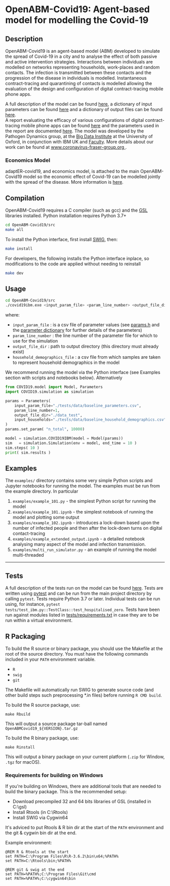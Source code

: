 OpenABM-Covid19: Agent-based model for modelling the Covid-19 
========================================================================

Description
-----------

OpenABM-Covid19 is an agent-based model (ABM) developed to simulate the spread of Covid-19 in a city and to analyse the effect of both passive and active intervention strategies.
Interactions between individuals are modelled on networks representing households, work-places and random contacts.
The infection is transmitted between these contacts and the progression of the disease in individuals is modelled.
Instantaneous contract-tracing and quarantining of contacts is modelled allowing the
evaluation of the design and configuration of digital contract-tracing mobile phone apps.

A full description of the model can be found [here](https://github.com/roberthinch/OpenABM-Covid19/blob/master/documentation/covid19.md), a dictionary of input parameters can be found [here](./documentation/parameters/parameter_dictionary.md) and a dictionary of output files can be found [here](./documentation/output_files/output_file_dictionary.md).  
A report evaluating the efficacy of various configurations of digital contract-tracing mobile phone apps can be found [here](https://github.com/BDI-pathogens/covid-19_instant_tracing/blob/master/Report%20-%20Effective%20Configurations%20of%20a%20Digital%20Contact%20Tracing%20App.pdf) and the parameters used in the report are documented [here](https://github.com/BDI-pathogens/covid-19_instant_tracing/tree/master/OpenABM-Covid19%20parameters%20April%202020). 
The model was developed by the Pathogen Dynamics group, at the [Big Data Institute](https://www.bdi.ox.ac.uk/) at the University of Oxford, in conjunction with IBM UK and [Faculty](https://faculty.ai).
More details about our work can be found at [www.coronavirus-fraser-group.org ](https://045.medsci.ox.ac.uk/).

### Economics Model

adaptER-covid19, and economics model, is attached to the main OpenABM-Covid19 model so the economic effect of Covid-19 can be modelled jointly with the spread of the disease. More information is [here](src/adapter_covid19/README.md).

Compilation
-----------

OpenABM-Covid19 requires a C compiler (such as gcc) and the [GSL](https://www.gnu.org/software/gsl/) libraries installed.
Python installation requires Python 3.7+

```bash
cd OpenABM-Covid19/src
make all
```

To install the Python interface, first install [SWIG](http://www.swig.org/), then:

```bash
make install
```

For developers, the following installs the Python interface inplace, so modifications to the code are applied without needing to reinstall
```bash
make dev
```

Usage
-----

```bash
cd OpenABM-Covid19/src
./covid19ibm.exe <input_param_file> <param_line_number> <output_file_dir> <household_demographics_file>
```

where:
* `input_param_file` : is a csv file of parameter values (see [params.h](src/params.h) and the [parameter dictionary](./documentation/parameters/parameter_dictionary.md) for further details of the parameters)
* `param_line_number` : the line number of the parameter file for which to use for the simulation
* `output_file_dir` : path to output directory (this directory must already exist)
* `household_demographics_file` : a csv file from which samples are taken to represent household demographics in the model

We recommend running the model via the Python interface (see Examples section with scripts and notebooks below). Alternatively

```python
from COVID19.model import Model, Parameters
import COVID19.simulation as simulation

params = Parameters(
    input_param_file="./tests/data/baseline_parameters.csv",
    param_line_number=1,
    output_file_dir="./data_test",
    input_households="./tests/data/baseline_household_demographics.csv"
)
params.set_param( "n_total", 10000)

model = simulation.COVID19IBM(model = Model(params))
sim   = simulation.Simulation(env = model, end_time = 10 )
sim.steps( 10 )
print( sim.results )     

```

Examples
-----

The `examples/` directory contains some very simple Python scripts and Jupyter notebooks for running the model. The examples must be run from the example directory. In particular

1. `examples/example_101.py` - the simplest Python script for running the model
2. `examples/example_101.ipynb` - the simplest notebook of running the model and plotting some output
3. `examples/example_102.ipynb` - introduces a lock-down based upon the number of infected people and then after the lock-down turns on digital contact-tracing
4. `examples/example_extended_output.ipynb` - a detailed notebook analysing many aspect of the model and infection transmission.
5. `examples/multi_run_simulator.py` - an example of running the model multi-threaded

_____

Tests
-----

A full description of the tests run on the model can be found [here](https://github.com/BDI-pathogens/OpenABM-Covid19/blob/master/documentation/covid19_tests.pdf).
Tests are written using [pytest](https://docs.pytest.org/en/latest/getting-started.html) and can be run from the main project directory by calling `pytest`.  Tests require Python 3.7 or later.  Individual tests can be run using, for instance, `pytest tests/test_ibm.py::TestClass::test_hospitalised_zero`.  Tests have been run against modules listed in [tests/requirements.txt](tests/requirements) in case they are to be run within a virtual environment.  

R Packaging
-----------

To build the R source or binary package, you should use the Makefile at the root of the source directory. You must have the following commands included in your `PATH` environment variable.

- `R`
- `swig`
- `git`

The Makefile will automatically run SWIG to generate source code (and other build steps such preprocessing *.in files) before running `R CMD build`.


To build the R source package, use:
```
make Rbuild
```
This will output a source package tar-ball named `OpenABMCovid19_${VERSION}.tar.gz`


To build the R binary package, use:
```
make Rinstall
```
This will output a binary package on your current platform (`.zip` for Window, `.tgz` for macOS).


### Requirements for building on Windows

If you're building on Windows, there are additional tools that are needed to build the binary package. This is the recommended setup:

- Download precompiled 32 and 64 bits libraries of GSL (installed in C:\gsl)
- Install Rtools (in C:\Rtools)
- Install SWIG via Cygwin64

It's adviced to put Rtools & R bin dir at the start of the `PATH` environment and the git & cygwin bin dir at the end.

Example environment:
```batch
@REM R & Rtools at the start
set PATH=C:\Program Files\R\R-3.6.2\bin\x64;%PATH%
set PATH=C:\Rtools\bin;%PATH%

@REM git & swig at the end
set PATH=%PATH%;C:\Program Files\Git\cmd
set PATH=%PATH%;C:\cygwin64\bin
```

